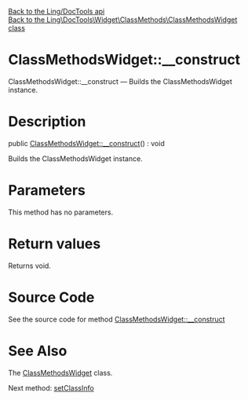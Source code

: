 [Back to the Ling/DocTools api](https://github.com/lingtalfi/DocTools/blob/master/doc/api/Ling/DocTools.md)<br>
[Back to the Ling\DocTools\Widget\ClassMethods\ClassMethodsWidget class](https://github.com/lingtalfi/DocTools/blob/master/doc/api/Ling/DocTools/Widget/ClassMethods/ClassMethodsWidget.md)


ClassMethodsWidget::__construct
================



ClassMethodsWidget::__construct — Builds the ClassMethodsWidget instance.




Description
================


public [ClassMethodsWidget::__construct](https://github.com/lingtalfi/DocTools/blob/master/doc/api/Ling/DocTools/Widget/ClassMethods/ClassMethodsWidget/__construct.md)() : void




Builds the ClassMethodsWidget instance.




Parameters
================

This method has no parameters.


Return values
================

Returns void.








Source Code
===========
See the source code for method [ClassMethodsWidget::__construct](/blob/master/Widget/ClassMethods/ClassMethodsWidget.php#L49-L55)


See Also
================

The [ClassMethodsWidget](https://github.com/lingtalfi/DocTools/blob/master/doc/api/Ling/DocTools/Widget/ClassMethods/ClassMethodsWidget.md) class.

Next method: [setClassInfo](https://github.com/lingtalfi/DocTools/blob/master/doc/api/Ling/DocTools/Widget/ClassMethods/ClassMethodsWidget/setClassInfo.md)<br>

